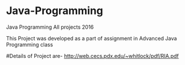 # Java-Programming
Java Programming All projects 2016

This Project was developed as a part of assignment in Advanced Java Programming class

#Details of Project are-
http://web.cecs.pdx.edu/~whitlock/pdf/RIA.pdf
